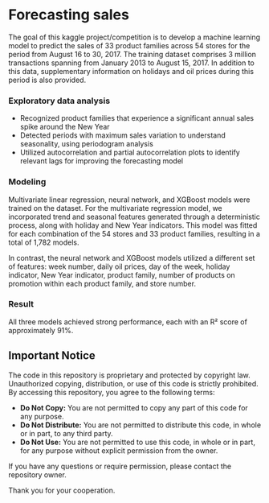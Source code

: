 # Forecasting sales 
The goal of this kaggle project/competition is to develop a machine learning model to predict the sales of 33 product families across 54 stores for the period from August 16 to 30, 2017. The training dataset comprises 3 million transactions spanning from January 2013 to August 15, 2017. In addition to this data, supplementary information on holidays and oil prices during this period is also provided.

### Exploratory data analysis 
- Recognized product families that experience a significant annual sales spike around the New Year
- Detected periods with maximum sales variation to understand seasonality, using periodogram analysis
- Utilized autocorrelation and partial autocorrelation plots to identify relevant lags for improving the forecasting model
### Modeling
Multivariate linear regression, neural network, and XGBoost models were trained on the dataset. For the multivariate regression model, we incorporated trend and seasonal features generated through a deterministic process, along with holiday and New Year indicators. This model was fitted for each combination of the 54 stores and 33 product families, resulting in a total of 1,782 models.

In contrast, the neural network and XGBoost models utilized a different set of features: week number, daily oil prices, day of the week, holiday indicator, New Year indicator, product family, number of products on promotion within each product family, and store number.
### Result
All three models achieved strong performance, each with an R² score of approximately 91%.

## Important Notice

The code in this repository is proprietary and protected by copyright law. Unauthorized copying, distribution, or use of this code is strictly prohibited. By accessing this repository, you agree to the following terms:

- **Do Not Copy:** You are not permitted to copy any part of this code for any purpose.
- **Do Not Distribute:** You are not permitted to distribute this code, in whole or in part, to any third party.
- **Do Not Use:** You are not permitted to use this code, in whole or in part, for any purpose without explicit permission from the owner.

If you have any questions or require permission, please contact the repository owner.

Thank you for your cooperation.
